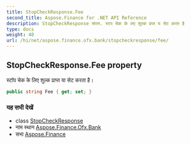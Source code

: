 ```yaml
---
title: StopCheckResponse.Fee
second_title: Aspose.Finance for .NET API Reference
description: StopCheckResponse संपत्त. स्टप चेक के लए शुल्क प्रप्त य सेट करत है
type: docs
weight: 40
url: /hi/net/aspose.finance.ofx.bank/stopcheckresponse/fee/
---
```

## StopCheckResponse.Fee property

स्टॉप चेक के लिए शुल्क प्राप्त या सेट करता है।

```csharp
public string Fee { get; set; }
```

### यह सभी देखें

* class [StopCheckResponse](../)
* नाम स्थान [Aspose.Finance.Ofx.Bank](../../stopcheckresponse/)
* सभा [Aspose.Finance](../../../)


